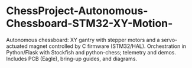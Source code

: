 # ChessProject-Autonomous-Chessboard-STM32-XY-Motion-
Autonomous chessboard: XY gantry with stepper motors and a servo-actuated magnet controlled by C firmware (STM32/HAL). Orchestration in Python/Flask with Stockfish and python-chess; telemetry and demos. Includes PCB (Eagle), bring-up guides, and diagrams.
